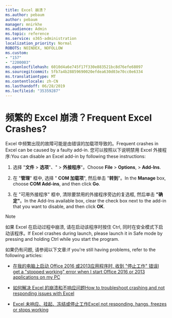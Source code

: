 ```yaml
---
title: Excel 崩溃？
ms.author: pebaum
author: pebaum
manager: mnirkhe
ms.audience: Admin
ms.topic: reference
ms.service: o365-administration
localization_priority: Normal
ROBOTS: NOINDEX, NOFOLLOW
ms.custom:
- "157"
- "2200003"
ms.openlocfilehash: 6010d4a6e745f17f330e883521bc8d76efe68097
ms.sourcegitcommit: 5fb7a4b28859690020efdea630d03e70cc0e6334
ms.translationtype: MT
ms.contentlocale: zh-CN
ms.lasthandoff: 06/28/2019
ms.locfileid: "35359287"
---
```

# <a name="frequent-excel-crashes"></a><span data-ttu-id="a4ab9-102">频繁的 Excel 崩溃？</span><span class="sxs-lookup"><span data-stu-id="a4ab9-102">Frequent Excel Crashes?</span></span>

<span data-ttu-id="a4ab9-103">Excel 中频繁出现的故障可能是由错误的加载项导致的。</span><span class="sxs-lookup"><span data-stu-id="a4ab9-103">Frequent crashes in Excel can be caused by a faulty add-in.</span></span> <span data-ttu-id="a4ab9-104">您可以按照以下说明禁用 Excel 外接程序:</span><span class="sxs-lookup"><span data-stu-id="a4ab9-104">You can disable an Excel add-in by following these instructions:</span></span>
  
1. <span data-ttu-id="a4ab9-105">选择 "**文件** \> **选项**"、" \> **外接程序**"。</span><span class="sxs-lookup"><span data-stu-id="a4ab9-105">Choose **File** \> **Options**, \> **Add-Ins**.</span></span>

2. <span data-ttu-id="a4ab9-106">在 "**管理**" 框中, 选择 " **COM 加载项**", 然后单击 "**转到**"。</span><span class="sxs-lookup"><span data-stu-id="a4ab9-106">In the **Manage** box, choose **COM Add-ins**, and then click **Go**.</span></span>

3. <span data-ttu-id="a4ab9-107">在 "可用外接程序" 框中, 清除要禁用的外接程序旁边的复选框, 然后单击 **"确定"**。</span><span class="sxs-lookup"><span data-stu-id="a4ab9-107">In the Add-Ins available box, clear the check box next to the add-in that you want to disable, and then click **OK**.</span></span>

> [!NOTE]
> <span data-ttu-id="a4ab9-108">如果 Excel 在启动过程中崩溃, 请在启动该程序时按住 Ctrl, 同时在安全模式下启动该程序。</span><span class="sxs-lookup"><span data-stu-id="a4ab9-108">If Excel crashes during launch, please launch it in Safe mode by pressing and holding Ctrl while you start the program.</span></span>
  
<span data-ttu-id="a4ab9-109">如果仍有问题, 请参阅以下文章:</span><span class="sxs-lookup"><span data-stu-id="a4ab9-109">If you're still having problems, refer to the following articles:</span></span>
  
- [<span data-ttu-id="a4ab9-110">在我的电脑上启动 Office 2016 或2013应用程序时, 收到 "停止工作" 错误</span><span class="sxs-lookup"><span data-stu-id="a4ab9-110">I get a "stopped working" error when I start Office 2016 or 2013 applications on my PC</span></span>](https://support.office.com/article/52bd7985-4e99-4a35-84c8-2d9b8301a2fa.aspx)

- [<span data-ttu-id="a4ab9-111">如何解决 Excel 的崩溃和不响应问题</span><span class="sxs-lookup"><span data-stu-id="a4ab9-111">How to troubleshoot crashing and not responding issues with Excel</span></span>](https://support.microsoft.com/help/2758592/how-to-troubleshoot-crashing-and-not-responding-issues-with-excel)

- [<span data-ttu-id="a4ab9-112">Excel 未响应、挂起、冻结或停止工作</span><span class="sxs-lookup"><span data-stu-id="a4ab9-112">Excel not responding, hangs, freezes or stops working</span></span>](https://support.office.com/article/37e7d3c9-9e84-40bf-a805-4ca6853a1ff4.aspx)
